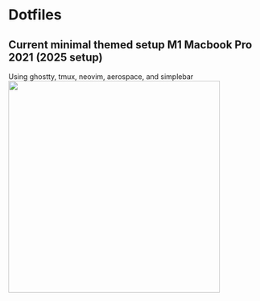 # Dotfiles
## Current minimal themed setup M1 Macbook Pro 2021 (2025 setup)
Using ghostty, tmux, neovim, aerospace, and simplebar
<img src="setup_2025_July.png" height="420"> 


